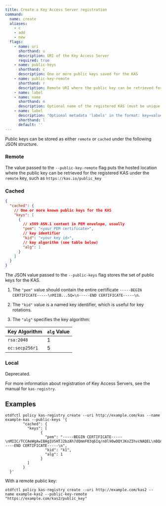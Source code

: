 ```yaml
---
title: Create a Key Access Server registration
command:
  name: create
  aliases:
    - c
    - add
    - new
  flags:
    - name: uri
      shorthand: u
      description: URI of the Key Access Server
      required: true
    - name: public-keys
      shorthand: c
      description: One or more public keys saved for the KAS
    - name: public-key-remote
      shorthand: r
      description: Remote URI where the public key can be retrieved for the KAS
    - name: label
    - name: name
      shorthand: n
      description: Optional name of the registered KAS (must be unique within policy)
    - name: label
      description: "Optional metadata 'labels' in the format: key=value"
      shorthand: l
      default: ''
---
```


Public keys can be stored as either `remote` or `cached` under the following JSON structure.

### Remote

The value passed to the `--public-key-remote` flag puts the hosted location where the public key
can be retrieved for the registered KAS under the `remote` key, such as `https://kas.io/public_key`

### Cached

```json
{
  "cached": {
    // One or more known public keys for the KAS
    "keys": [
      {
        // x509 ASN.1 content in PEM envelope, usually
        "pem": "<your PEM certificate>",
        // key identifier
        "kid": "<your key id>",
        // key algorithm (see table below)
        "alg": 1
      }
    ]
  }
}
```

The JSON value passed to the `--public-keys` flag stores the set of public keys for the KAS.

1. The `"pem"` value should contain the entire certificate `-----BEGIN CERTIFICATE-----\nMIIB...5Q=\n-----END CERTIFICATE-----\n`.

2. The `"kid"` value is a named key identifier, which is useful for key rotations.

3. The `"alg"` specifies the key algorithm:

| Key Algorithm  | `alg` Value |
| -------------- | ----------- |
| `rsa:2048`     | 1           |
| `ec:secp256r1` | 5           |

### Local

Deprecated.

For more information about registration of Key Access Servers, see the manual for `kas-registry`.

## Examples

```shell
otdfctl policy kas-registry create --uri http://example.com/kas --name example-kas --public-keys '{
        "cached": {
          "keys": [
                {
                  "pem": "-----BEGIN CERTIFICATE-----\nMIIC/TCCAeWgAwIBAgIUSHTJ2bzAh7dQmmF03q6Iq/n0l90wDQYJKoZIhvcNAQEL\nBQAwDjEMMAoGA1UEAwwDa2FzMB4XDTI0MDYwNjE3NDY1NFoXDTI1MDYwNjE3NDY1\nNFowDjEMMAoGA1UEAwwDa2FzMIIBIjANBgkqhkiG9w0BAQEFAAOCAQ8AMIIBCgKC\nAQEAxN3APihTiojcaH6oWj1tMtZMaaZ+IA1qtqFmpy5Fg8D5bEsP736GxzUMFsMV\nshrKEXz8dY9Kp23uIwyeC0RPWLe5xIfTkJUbyLpqGdlEgqj10RQ8kSVq270XPES2\nGZUij2DuJVfwpTpLzcti2PsgEOoOKC6NnnAI0NS1mao/2DxQxs/D9hAJjGdpzymb\nxi2TxGnvYbvofCPd8RdFTCPvgwKLS7+MqBcmic9VdX91QNOPmrP3rIoKtjjd+5PY\nl/z73PAxR3K3SIzIZLvItq2ahobOOMiSxw8soOlOdHNUJTpECcduhRbquqmK6fTw\nVOfrcRQhhU4TkDu92LI7SglOWQIDAQABo1MwUTAdBgNVHQ4EFgQUdgxx7U5AQgfi\niQWu3khi9yneEVowHwYDVR0jBBgwFoAUdgxx7U5AQgfiiQWu3khi9yneEVowDwYD\nVR0TAQH/BAUwAwEB/zANBgkqhkiG9w0BAQsFAAOCAQEATcLYbHomJgLQ/H6iDvcA\nIpISF/Rcxgh7NnIqRkB+Tm4xNlNHIxl4Sz+KkEZEPh0WKItGVDj3293rArROEOXI\ntVmn2OBv9M/5DQkHj76Ru4PQ2TcL0CACl1JKfqXLsMc6HHTp8ZTP8lMdpW4kzEc3\nfVtgvtpJc4WHdUIEzAtTlzYRqIbyyBMWeTjXwa54aMv3RZQdJ+C0ehwWTDQDph7n\nKY3+7G0enNEVtyW4dtxvQQbidMany0JEpr6QpPmxC8e0Z23dMDdkR1IoT99PhdW/\nQC8xMjuLCiREV7a6e2MxCGj3fxrnMXwOIqO3AzNswe2amcoz2ktuoqgDTYlo+FkK\n5w==\n-----END CERTIFICATE-----\n",
                  "kid": "k1",
                  "alg": 1
                }
          ]
        }
  }'
```

With a remote public key:
```shell
otdfctl policy kas-registry create --uri http://example.com/kas2 --name example-kas2 --public-key-remote "https://example.com/kas2/public_key"
```
